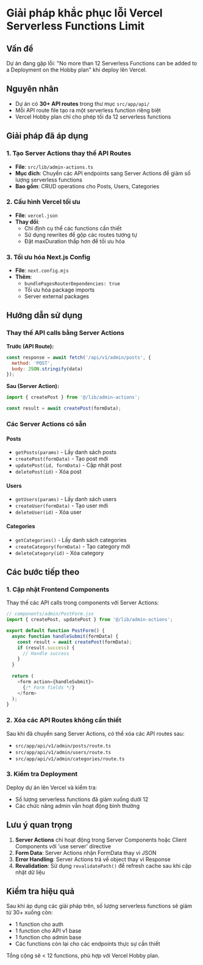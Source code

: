 # Giải pháp khắc phục lỗi Vercel Serverless Functions Limit

## Vấn đề
Dự án đang gặp lỗi: "No more than 12 Serverless Functions can be added to a Deployment on the Hobby plan" khi deploy lên Vercel.

## Nguyên nhân
- Dự án có **30+ API routes** trong thư mục `src/app/api/`
- Mỗi API route file tạo ra một serverless function riêng biệt
- Vercel Hobby plan chỉ cho phép tối đa 12 serverless functions

## Giải pháp đã áp dụng

### 1. Tạo Server Actions thay thế API Routes
- **File**: `src/lib/admin-actions.ts`
- **Mục đích**: Chuyển các API endpoints sang Server Actions để giảm số lượng serverless functions
- **Bao gồm**: CRUD operations cho Posts, Users, Categories

### 2. Cấu hình Vercel tối ưu
- **File**: `vercel.json`
- **Thay đổi**:
  - Chỉ định cụ thể các functions cần thiết
  - Sử dụng rewrites để gộp các routes tương tự
  - Đặt maxDuration thấp hơn để tối ưu hóa

### 3. Tối ưu hóa Next.js Config
- **File**: `next.config.mjs`
- **Thêm**:
  - `bundlePagesRouterDependencies: true`
  - Tối ưu hóa package imports
  - Server external packages

## Hướng dẫn sử dụng

### Thay thế API calls bằng Server Actions

**Trước (API Route):**
```javascript
const response = await fetch('/api/v1/admin/posts', {
  method: 'POST',
  body: JSON.stringify(data)
});
```

**Sau (Server Action):**
```javascript
import { createPost } from '@/lib/admin-actions';

const result = await createPost(formData);
```

### Các Server Actions có sẵn

#### Posts
- `getPosts(params)` - Lấy danh sách posts
- `createPost(formData)` - Tạo post mới
- `updatePost(id, formData)` - Cập nhật post
- `deletePost(id)` - Xóa post

#### Users  
- `getUsers(params)` - Lấy danh sách users
- `createUser(formData)` - Tạo user mới
- `deleteUser(id)` - Xóa user

#### Categories
- `getCategories()` - Lấy danh sách categories
- `createCategory(formData)` - Tạo category mới
- `deleteCategory(id)` - Xóa category

## Các bước tiếp theo

### 1. Cập nhật Frontend Components
Thay thế các API calls trong components với Server Actions:

```javascript
// components/admin/PostForm.jsx
import { createPost, updatePost } from '@/lib/admin-actions';

export default function PostForm() {
  async function handleSubmit(formData) {
    const result = await createPost(formData);
    if (result.success) {
      // Handle success
    }
  }
  
  return (
    <form action={handleSubmit}>
      {/* Form fields */}
    </form>
  );
}
```

### 2. Xóa các API Routes không cần thiết
Sau khi đã chuyển sang Server Actions, có thể xóa các API routes sau:
- `src/app/api/v1/admin/posts/route.ts`
- `src/app/api/v1/admin/users/route.ts`  
- `src/app/api/v1/admin/categories/route.ts`

### 3. Kiểm tra Deployment
Deploy dự án lên Vercel và kiểm tra:
- Số lượng serverless functions đã giảm xuống dưới 12
- Các chức năng admin vẫn hoạt động bình thường

## Lưu ý quan trọng

1. **Server Actions** chỉ hoạt động trong Server Components hoặc Client Components với 'use server' directive
2. **Form Data**: Server Actions nhận FormData thay vì JSON
3. **Error Handling**: Server Actions trả về object thay vì Response
4. **Revalidation**: Sử dụng `revalidatePath()` để refresh cache sau khi cập nhật dữ liệu

## Kiểm tra hiệu quả

Sau khi áp dụng các giải pháp trên, số lượng serverless functions sẽ giảm từ 30+ xuống còn:
- 1 function cho auth
- 1 function cho API v1 base
- 1 function cho admin base
- Các functions còn lại cho các endpoints thực sự cần thiết

Tổng cộng sẽ < 12 functions, phù hợp với Vercel Hobby plan.
